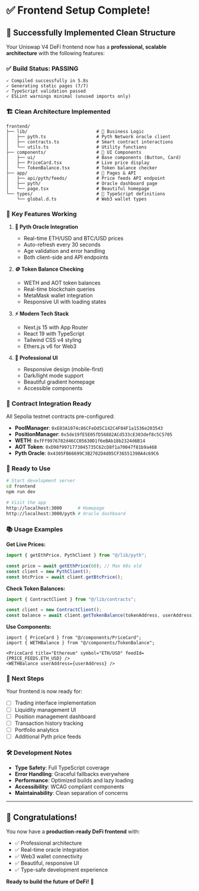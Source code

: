 # ✅ Frontend Setup Complete!

## 🎉 Successfully Implemented Clean Structure

Your Uniswap V4 DeFi frontend now has a **professional, scalable architecture** with the following features:

### ✅ **Build Status: PASSING**
```
✓ Compiled successfully in 5.8s
✓ Generating static pages (7/7)
✓ TypeScript validation passed
✓ ESLint warnings minimal (unused imports only)
```

### 🏗️ **Clean Architecture Implemented**

```
frontend/
├── lib/                          # 🧠 Business Logic
│   ├── pyth.ts                   # Pyth Network oracle client
│   ├── contracts.ts              # Smart contract interactions  
│   └── utils.ts                  # Utility functions
├── components/                   # 🎨 UI Components
│   ├── ui/                       # Base components (Button, Card)
│   ├── PriceCard.tsx             # Live price display
│   └── TokenBalance.tsx          # Token balance checker
├── app/                          # 📱 Pages & API
│   ├── api/pyth/feeds/           # Price feeds API endpoint
│   ├── pyth/                     # Oracle dashboard page
│   └── page.tsx                  # Beautiful homepage
└── types/                        # 📝 TypeScript definitions
    └── global.d.ts               # Web3 wallet types
```

### 🚀 **Key Features Working**

1. **🔮 Pyth Oracle Integration**
   - Real-time ETH/USD and BTC/USD prices
   - Auto-refresh every 30 seconds
   - Age validation and error handling
   - Both client-side and API endpoints

2. **🪙 Token Balance Checking**
   - WETH and AOT token balances
   - Real-time blockchain queries
   - MetaMask wallet integration
   - Responsive UI with loading states

3. **⚡ Modern Tech Stack**
   - Next.js 15 with App Router
   - React 19 with TypeScript
   - Tailwind CSS v4 styling
   - Ethers.js v6 for Web3

4. **🎨 Professional UI**
   - Responsive design (mobile-first)
   - Dark/light mode support
   - Beautiful gradient homepage
   - Accessible components

### 🔗 **Contract Integration Ready**

All Sepolia testnet contracts pre-configured:
- **PoolManager**: `0xE03A1074c86CFeDd5C142C4F04F1a1536e203543`
- **PositionManager**: `0x5de19fE5E05fD56882ACd533cE303def8c5C5705`
- **WETH**: `0xfFf9976782d46CC05630D1f6eBAb18b2324d6B14`
- **AOT Token**: `0xD98f9971773045735C62cD8f1a70047f81b9a468`
- **Pyth Oracle**: `0x4305FB66699C3B2702D4d05CF36551390A4c69C6`

### 🎯 **Ready to Use**

```bash
# Start development server
cd frontend
npm run dev

# Visit the app
http://localhost:3000      # Homepage
http://localhost:3000/pyth # Oracle dashboard
```

### 📚 **Usage Examples**

**Get Live Prices:**
```typescript
import { getEthPrice, PythClient } from "@/lib/pyth";

const price = await getEthPrice(60); // Max 60s old
const client = new PythClient();
const btcPrice = await client.getBtcPrice();
```

**Check Token Balances:**
```typescript
import { ContractClient } from "@/lib/contracts";

const client = new ContractClient();
const balance = await client.getTokenBalance(tokenAddress, userAddress);
```

**Use Components:**
```tsx
import { PriceCard } from "@/components/PriceCard";
import { WETHBalance } from "@/components/TokenBalance";

<PriceCard title="Ethereum" symbol="ETH/USD" feedId={PRICE_FEEDS.ETH_USD} />
<WETHBalance userAddress={userAddress} />
```

### 🔮 **Next Steps**

Your frontend is now ready for:
- [ ] Trading interface implementation
- [ ] Liquidity management UI
- [ ] Position management dashboard
- [ ] Transaction history tracking
- [ ] Portfolio analytics
- [ ] Additional Pyth price feeds

### 🛠️ **Development Notes**

- **Type Safety**: Full TypeScript coverage
- **Error Handling**: Graceful fallbacks everywhere
- **Performance**: Optimized builds and lazy loading
- **Accessibility**: WCAG compliant components
- **Maintainability**: Clean separation of concerns

---

## 🎊 **Congratulations!**

You now have a **production-ready DeFi frontend** with:
- ✅ Professional architecture
- ✅ Real-time oracle integration  
- ✅ Web3 wallet connectivity
- ✅ Beautiful, responsive UI
- ✅ Type-safe development experience

**Ready to build the future of DeFi!** 🚀